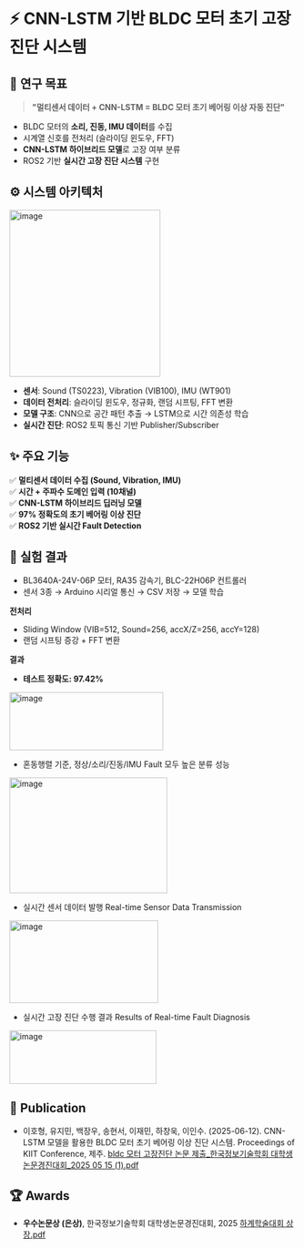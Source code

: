 # ⚡ CNN-LSTM 기반 BLDC 모터 초기 고장진단 시스템


## 🎯 연구 목표
> **"멀티센서 데이터 + CNN-LSTM = BLDC 모터 초기 베어링 이상 자동 진단"**

- BLDC 모터의 **소리, 진동, IMU 데이터**를 수집  
- 시계열 신호를 전처리 (슬라이딩 윈도우, FFT)  
- **CNN-LSTM 하이브리드 모델**로 고장 여부 분류  
- ROS2 기반 **실시간 고장 진단 시스템** 구현


## ⚙️ 시스템 아키텍처
<img width="265" height="293" alt="image" src="https://github.com/user-attachments/assets/001395e9-862d-4c4f-9557-85520194df61" />

- **센서**: Sound (TS0223), Vibration (VIB100), IMU (WT901)  
- **데이터 전처리**: 슬라이딩 윈도우, 정규화, 랜덤 시프팅, FFT 변환  
- **모델 구조**: CNN으로 공간 패턴 추출 → LSTM으로 시간 의존성 학습  
- **실시간 진단**: ROS2 토픽 통신 기반 Publisher/Subscriber  


## ✨ 주요 기능
✅ **멀티센서 데이터 수집 (Sound, Vibration, IMU)**  
✅ **시간 + 주파수 도메인 입력 (10채널)**  
✅ **CNN-LSTM 하이브리드 딥러닝 모델**  
✅ **97% 정확도의 초기 베어링 이상 진단**  
✅ **ROS2 기반 실시간 Fault Detection**  


## 🧪 실험 결과
- BL3640A-24V-06P 모터, RA35 감속기, BLC-22H06P 컨트롤러  
- 센서 3종 → Arduino 시리얼 통신 → CSV 저장 → 모델 학습  

**전처리**
- Sliding Window (VIB=512, Sound=256, accX/Z=256, accY=128)  
- 랜덤 시프팅 증강 + FFT 변환  

**결과**
- **테스트 정확도: 97.42%**
<img width="270" height="102" alt="image" src="https://github.com/user-attachments/assets/c4fce9a9-dd7a-47b3-94dc-773e5b9cbcac" />

- 혼동행렬 기준, 정상/소리/진동/IMU Fault 모두 높은 분류 성능  
<img width="277" height="203" alt="image" src="https://github.com/user-attachments/assets/330a38b2-fe1b-4251-920e-8ddf45a6eed1" />

- 실시간 센서 데이터 발행 Real-time Sensor Data Transmission

<img width="261" height="145" alt="image" src="https://github.com/user-attachments/assets/48a5138d-ba29-4a50-9137-f20868f777d7" />

- 실시간 고장 진단 수행 결과 Results of Real-time Fault Diagnosis

<img width="258" height="94" alt="image" src="https://github.com/user-attachments/assets/9ad37a5e-e626-4a1a-940c-f4d61817056e" />


## 📄 Publication
- 이호형, 유지민, 백장우, 송현서, 이재민, 하창욱, 이인수. (2025-06-12). CNN-LSTM 모델을 활용한 BLDC 모터 초기 베어링 이상 진단 시스템. Proceedings of KIIT Conference, 제주.
[bldc 모터 고장진단 논문 제출_한국정보기술학회 대학생논문경진대회_2025 05 15 (1).pdf](https://github.com/user-attachments/files/22311451/bldc._._2025.05.15.1.pdf)


## 🏆 Awards
- **우수논문상 (은상)**, 한국정보기술학회 대학생논문경진대회, 2025
[하계학술대회 상장.pdf](https://github.com/user-attachments/files/22311439/default.pdf)
